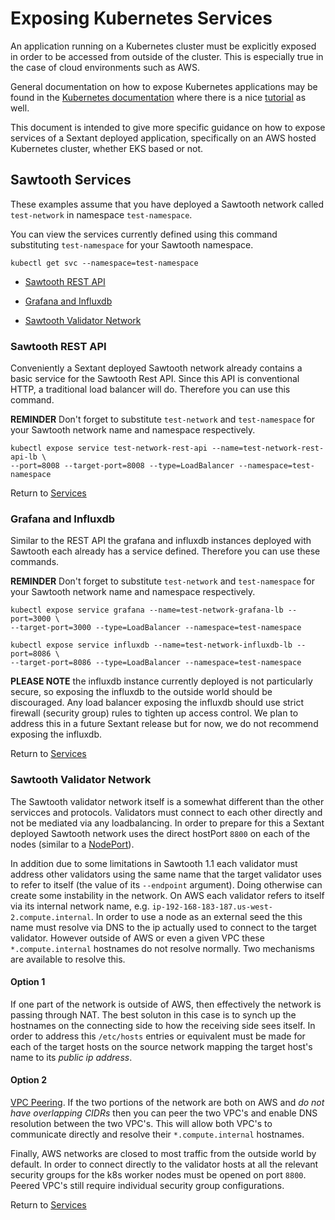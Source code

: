 # Exposing Kubernetes Services

An application running on a Kubernetes cluster must be explicitly exposed in
order to be accessed from outside of the cluster.  This is especially true in
the case of cloud environments such as AWS.

General documentation on how to expose Kubernetes applications may be found in
the [Kubernetes documentation](https://kubernetes.io/docs/tasks/access-application-cluster/service-access-application-cluster/)
where there is a nice [tutorial](https://kubernetes.io/docs/tutorials/kubernetes-basics/expose/expose-intro/)
as well.

This document is intended to give more specific guidance on how to expose
services of a Sextant deployed application, specifically on an AWS hosted
Kubernetes cluster, whether EKS based or not.

## Sawtooth Services

These examples assume that you have deployed a Sawtooth network called
`test-network` in namespace `test-namespace`.

You can view the services currently defined using this command substituting
`test-namespace` for your Sawtooth namespace.

```shell
kubectl get svc --namespace=test-namespace
```

* [Sawtooth REST API](#sawtooth-rest-api)

* [Grafana and Influxdb](#grafana-and-influxdb)

* [Sawtooth Validator Network](#sawtooth-validator-network)

### Sawtooth REST API

Conveniently a Sextant deployed Sawtooth network already contains a basic
service for the Sawtooth Rest API. Since this API is conventional HTTP, a
traditional load balancer will do. Therefore you can use this command.

__REMINDER__ Don't forget to substitute `test-network` and `test-namespace`
for your Sawtooth network name and namespace respectively.

```shell
kubectl expose service test-network-rest-api --name=test-network-rest-api-lb \
--port=8008 --target-port=8008 --type=LoadBalancer --namespace=test-namespace
```

Return to [Services](#services)

### Grafana and Influxdb

Similar to the REST API the grafana and influxdb instances deployed with
Sawtooth each already has a service defined. Therefore you can use these
commands.

__REMINDER__ Don't forget to substitute `test-network` and `test-namespace`
for your Sawtooth network name and namespace respectively.

```shell
kubectl expose service grafana --name=test-network-grafana-lb --port=3000 \
--target-port=3000 --type=LoadBalancer --namespace=test-namespace
```

```shell
kubectl expose service influxdb --name=test-network-influxdb-lb --port=8086 \
--target-port=8086 --type=LoadBalancer --namespace=test-namespace
```

__PLEASE NOTE__ the influxdb instance currently deployed is not particularly
secure, so exposing the influxdb to the outside world should be discouraged.
Any load balancer exposing the influxdb should use strict firewall (security
group) rules to tighten up access control.  We plan to address this in a future
Sextant release but for now, we do not recommend exposing the influxdb.

Return to [Services](#services)

### Sawtooth Validator Network

The Sawtooth validator network itself is a somewhat different than the other
servicces and protocols.  Validators must connect to each other directly and not
be mediated via any loadbalancing.  In order to prepare for this a Sextant
deployed Sawtooth network uses the direct hostPort `8800` on each of the nodes
(similar to a
[NodePort](https://kubernetes.io/docs/concepts/services-networking/service/#nodeport)).

In addition due to some limitations in Sawtooth 1.1 each validator must address
other validators using the same name that the target validator uses to refer to
itself (the value of its `--endpoint` argument).  Doing otherwise can create
some instability in the network.  On AWS each validator refers to itself via its
internal network name, e.g. `ip-192-168-183-187.us-west-2.compute.internal`.
In order to use a node as an external seed the this name must resolve via DNS to
the ip actually used to connect to the target validator.  However outside of AWS
or even a given VPC these `*.compute.internal` hostnames do not resolve
normally. Two mechanisms are available to resolve this.

#### Option 1

If one part of the network is outside of AWS, then effectively the network is
passing through NAT.  The best soluton in this case is to synch up the hostnames
on the connecting side to how the receiving side sees itself.  In order to
address this `/etc/hosts` entries or equivalent must be made for each of the
target hosts on the source network mapping the target host's name to
its _public ip address_.

#### Option 2

[VPC Peering](https://docs.aws.amazon.com/vpc/latest/userguide/vpc-peering.html).
If the two portions of the network are both on AWS and
_do not have overlapping CIDRs_ then you can peer the two VPC's and enable DNS
resolution between the two VPC's.  This will allow both VPC's to communicate
directly and resolve their `*.compute.internal` hostnames.

Finally, AWS networks are closed to most traffic from the outside world by
default.  In order to connect directly to the validator hosts at all the
relevant security groups for the k8s worker nodes must be opened on port `8800`.
Peered VPC's still require individual security group configurations.

Return to [Services](#services)
